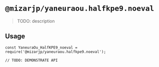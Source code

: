 # `@mizarjp/yaneuraou.halfkpe9.noeval`

> TODO: description

## Usage

```
const YaneuraOu_HalfKPE9_noeval = require('@mizarjp/yaneuraou.halfkpe9.noeval');

// TODO: DEMONSTRATE API
```
